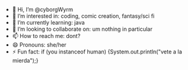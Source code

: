 - 👋 Hi, I’m @cyborgWyrm
- 👀 I’m interested in: coding, comic creation, fantasy/sci fi
- 🌱 I’m currently learning: java
- 💞️ I’m looking to collaborate on: um nothing in particular
- 📫 How to reach me: dont?
- 😄 Pronouns: she/her
- ⚡ Fun fact: if (you instanceof human) {System.out.println("vete a la mierda");}

<!---
cyborgWyrm/cyborgWyrm is a ✨ special ✨ repository because its `README.md` (this file) appears on your GitHub profile.
You can click the Preview link to take a look at your changes.
--->
